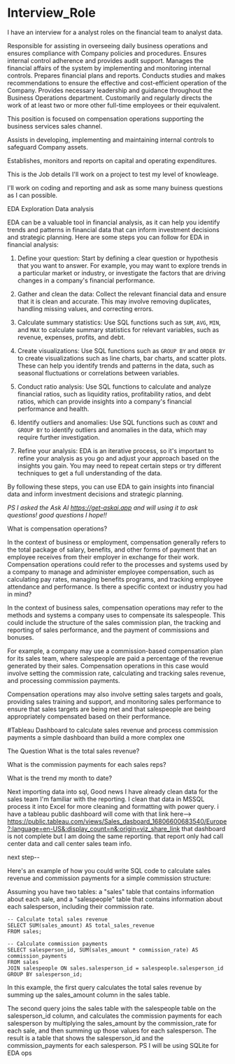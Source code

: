 # Interview_Role
I have an interview for a analyst roles on the financial team to analyst data.

Responsible for assisting in overseeing daily business operations and ensures compliance with Company policies and procedures. Ensures internal control adherence and provides audit support. Manages the financial affairs of the system by implementing and monitoring internal controls. Prepares financial plans and reports. Conducts studies and makes recommendations to ensure the effective and cost-efficient operation of the Company. Provides necessary leadership and guidance throughout the Business Operations department. Customarily and regularly directs the work of at least two or more other full-time employees or their equivalent.

This position is focused on compensation operations supporting the business services sales channel. 

Assists in developing, implementing and maintaining internal controls to safeguard Company assets.

Establishes, monitors and reports on capital and operating expenditures.

This is the Job details I'll work on a project to test my level of knowleage. 

I'll work on coding and reporting and ask as some many buiness questions as I can possible. 

EDA Exploration Data analysis 

EDA can be a valuable tool in financial analysis, as it can help you identify trends and patterns in financial data that can inform investment decisions and strategic planning. Here are some steps you can follow for EDA in financial analysis:

1. Define your question: Start by defining a clear question or hypothesis that you want to answer. For example, you may want to explore trends in a particular market or industry, or investigate the factors that are driving changes in a company's financial performance.

2. Gather and clean the data: Collect the relevant financial data and ensure that it is clean and accurate. This may involve removing duplicates, handling missing values, and correcting errors.

3. Calculate summary statistics: Use SQL functions such as `SUM`, `AVG`, `MIN`, and `MAX` to calculate summary statistics for relevant variables, such as revenue, expenses, profits, and debt.

4. Create visualizations: Use SQL functions such as `GROUP BY` and `ORDER BY` to create visualizations such as line charts, bar charts, and scatter plots. These can help you identify trends and patterns in the data, such as seasonal fluctuations or correlations between variables.

5. Conduct ratio analysis: Use SQL functions to calculate and analyze financial ratios, such as liquidity ratios, profitability ratios, and debt ratios, which can provide insights into a company's financial performance and health.

6. Identify outliers and anomalies: Use SQL functions such as `COUNT` and `GROUP BY` to identify outliers and anomalies in the data, which may require further investigation.

7. Refine your analysis: EDA is an iterative process, so it's important to refine your analysis as you go and adjust your approach based on the insights you gain. You may need to repeat certain steps or try different techniques to get a full understanding of the data.

By following these steps, you can use EDA to gain insights into financial data and inform investment decisions and strategic planning.

*PS I asked the Ask AI https://get-askai.app and will using it to ask questions! good questions I hope!!*

What is compensation operations?

In the context of business or employment, compensation generally refers to the total package of salary, benefits, and other forms of payment that an employee receives from their employer in exchange for their work. Compensation operations could refer to the processes and systems used by a company to manage and administer employee compensation, such as calculating pay rates, managing benefits programs, and tracking employee attendance and performance. Is there a specific context or industry you had in mind?

In the context of business sales, compensation operations may refer to the methods and systems a company uses to compensate its salespeople. This could include the structure of the sales commission plan, the tracking and reporting of sales performance, and the payment of commissions and bonuses.

For example, a company may use a commission-based compensation plan for its sales team, where salespeople are paid a percentage of the revenue generated by their sales. Compensation operations in this case would involve setting the commission rate, calculating and tracking sales revenue, and processing commission payments.

Compensation operations may also involve setting sales targets and goals, providing sales training and support, and monitoring sales performance to ensure that sales targets are being met and that salespeople are being appropriately compensated based on their performance.
 
#Tableau Dashboard to calculate sales revenue and process commission payments a simple dashboard than
build a more complex one

The Question What is the total sales revenue?

What is the commission payments for each sales reps?

What is the trend my month to date?

Next importing data into sql, Good news I have already clean data for the sales team I'm familiar with the reporting. I clean that data in MSSQL process it into Excel for more cleaning and formatting with power query. i have a tableau public dashboard will come with that link here--> https://public.tableau.com/views/Sales_dasboard_16806600683540/Europe?:language=en-US&:display_count=n&:origin=viz_share_link
that dashboard is not complete but I am doing the same reporting. that report only had call center data and call center sales team info.

next step--

Here's an example of how you could write SQL code to calculate sales revenue and commission payments for a simple commission structure:

Assuming you have two tables: a "sales" table that contains information about each sale, and a "salespeople" table that contains information about each salesperson, including their commission rate.

```
-- Calculate total sales revenue
SELECT SUM(sales_amount) AS total_sales_revenue
FROM sales;

-- Calculate commission payments
SELECT salesperson_id, SUM(sales_amount * commission_rate) AS commission_payments
FROM sales
JOIN salespeople ON sales.salesperson_id = salespeople.salesperson_id
GROUP BY salesperson_id;
```

In this example, the first query calculates the total sales revenue by summing up the sales_amount column in the sales table.

The second query joins the sales table with the salespeople table on the salesperson_id column, and
calculates the commission payments for each salesperson by multiplying the sales_amount by the commission_rate for each sale, and then summing up those values for each salesperson. The result is a table that shows the salesperson_id and the commission_payments for each salesperson.
PS I will be using SQLite for EDA ops